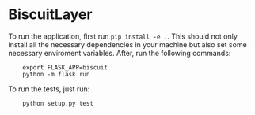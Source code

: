 # BiscuitLayer

To run the application, first run `pip install -e .`. This should not only install all the necessary dependencies in your machine but also set some necessary enviroment variables. After, run the following commands:

```
    export FLASK_APP=biscuit
    python -m flask run
```

To run the tests, just run:

```
    python setup.py test
```
